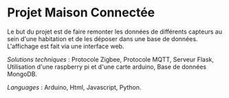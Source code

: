 # Projet Maison Connectée
Le but du projet est de faire remonter les données de différents capteurs au sein d'une habitation et de les déposer dans une base de données. L'affichage est fait via une interface web.

_Solutions techniques_ : Protocole Zigbee, Protocole MQTT, Serveur Flask, Utilisation d'une raspberry pi et d'une carte arduino, Base de données MongoDB.

_Languages_ : Arduino, Html, Javascript, Python.


